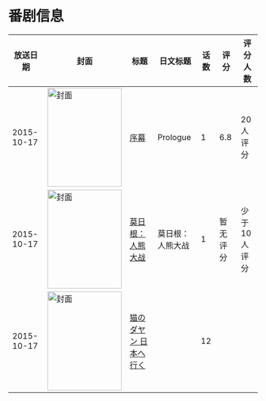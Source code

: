 # 番剧信息

|放送日期|封面|标题|日文标题|话数|评分|评分人数|
|---|---|---|---|---|---|---|
|2015-10-17|<img src="https://lain.bgm.tv/pic/cover/c/cb/15/170779_k28P1.jpg" alt="封面" style="width:150px;height:200px;object-fit:cover;">|[序幕](https://bangumi.tv/subject/170779)|Prologue|1|6.8|20人评分|
|2015-10-17|<img src="https://lain.bgm.tv/pic/cover/c/2d/f1/148385_mnJeb.jpg" alt="封面" style="width:150px;height:200px;object-fit:cover;">|[莫日根：人熊大战](https://bangumi.tv/subject/148385)|莫日根：人熊大战|1|暂无评分|少于10人评分|
|2015-10-17|<img src="https://lain.bgm.tv/pic/cover/c/cd/fe/258329_k5dt8.jpg" alt="封面" style="width:150px;height:200px;object-fit:cover;">|[猫のダヤン 日本へ行く](https://bangumi.tv/subject/258329)||12|||
